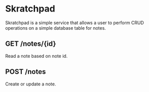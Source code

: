 # Skratchpad

Skratchpad is a simple service that allows a user to perform CRUD operations on a simple database table for notes.

## GET /notes/{id}
Read a note based on note id.

## POST /notes
Create or update a note.

